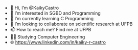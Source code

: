 - 👋 Hi, I’m @KaikyCastro
- 👀 I’m interested in SGBD and Programming
- 🌱 I’m currently learning C Programming
- 💞️ I’m looking to collaborate on scientific research at UFPB
- 📫 How to reach me? Find me at UFPB
- 🧑‍💻 Studying Computer Engineering
- 🌐 https://www.linkedin.com/in/kaiky-r-castro
<!---
KaikyCastro/KaikyCastro is a ✨ special ✨ repository because its `README.md` (this file) appears on your GitHub profile.
You can click the Preview link to take a look at your changes.
--->
